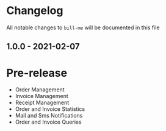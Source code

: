 # Changelog

All notable changes to `bill-me` will be documented in this file

## 1.0.0 - 2021-02-07

# Pre-release
+ Order Management
+ Invoice Management
+ Receipt Management
+ Order and Invoice Statistics
+ Mail and Sms Notifications
+ Order and Invoice Queries

